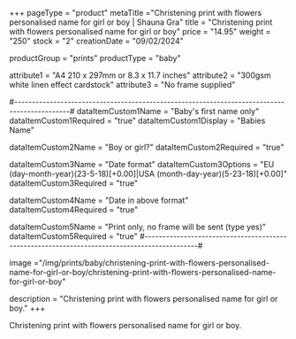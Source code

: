 +++
pageType = "product"
metaTitle ="Christening print with flowers personalised name for girl or boy | Shauna Gra"
title = "Christening print with flowers personalised name for girl or boy"
price = "14.95"
weight = "250" 
stock = "2"
creationDate = "09/02/2024"

productGroup = "prints"
productType = "baby"
 
attribute1 = "A4 210 x 297mm or 8.3 x 11.7 inches" 
attribute2 = "300gsm white linen effect cardstock"
attribute3 = "No frame supplied"

#---------------------------------------------------------------------------------------------#
dataItemCustom1Name = "Baby's first name only"
dataItemCustom1Required = "true"
dataItemCustom1Display = "Babies Name"

dataItemCustom2Name = "Boy or girl?"
dataItemCustom2Required = "true"

dataItemCustom3Name = "Date format"
dataItemCustom3Options = "EU (day-month-year)(23-5-18)[+0.00]|USA (month-day-year)(5-23-18)[+0.00]"
dataItemCustom3Required = "true"

dataItemCustom4Name = "Date in above format"
dataItemCustom4Required = "true"

dataItemCustom5Name = "Print only, no frame will be sent (type yes)"
dataItemCustom5Required = "true"
#---------------------------------------------------------------------------------------------#

image ="/img/prints/baby/christening-print-with-flowers-personalised-name-for-girl-or-boy/christening-print-with-flowers-personalised-name-for-girl-or-boy"

description = "Christening print with flowers personalised name for girl or boy."
+++

Christening print with flowers personalised name for girl or boy.
